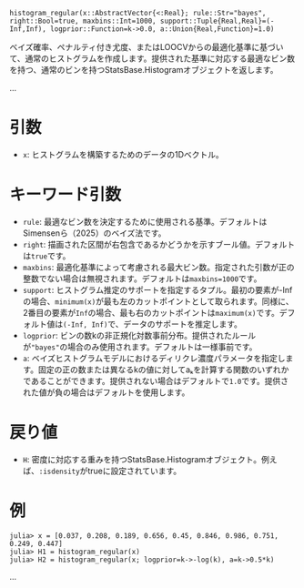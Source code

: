 ```
histogram_regular(x::AbstractVector{<:Real}; rule::Str="bayes", right::Bool=true, maxbins::Int=1000, support::Tuple{Real,Real}=(-Inf,Inf), logprior::Function=k->0.0, a::Union{Real,Function}=1.0)
```

ベイズ確率、ペナルティ付き尤度、またはLOOCVからの最適化基準に基づいて、通常のヒストグラムを作成します。提供された基準に対応する最適なビン数を持つ、通常のビンを持つStatsBase.Histogramオブジェクトを返します。

...

# 引数

  * `x`: ヒストグラムを構築するためのデータの1Dベクトル。

# キーワード引数

  * `rule`: 最適なビン数を決定するために使用される基準。デフォルトはSimensenら（2025）のベイズ法です。
  * `right`: 描画された区間が右包含であるかどうかを示すブール値。デフォルトは`true`です。
  * `maxbins`: 最適化基準によって考慮される最大ビン数。指定された引数が正の整数でない場合は無視されます。デフォルトは`maxbins=1000`です。
  * `support`: ヒストグラム推定のサポートを指定するタプル。最初の要素が-Infの場合、`minimum(x)`が最も左のカットポイントとして取られます。同様に、2番目の要素が`Inf`の場合、最も右のカットポイントは`maximum(x)`です。デフォルト値は`(-Inf, Inf)`で、データのサポートを推定します。
  * `logprior`: ビンの数kの非正規化対数事前分布。提供されたルールが`"bayes"`の場合のみ使用されます。デフォルトは一様事前です。
  * `a`: ベイズヒストグラムモデルにおけるディリクレ濃度パラメータを指定します。固定の正の数または異なるkの値に対してaₖを計算する関数のいずれかであることができます。提供されない場合はデフォルトで`1.0`です。提供された値が負の場合はデフォルトを使用します。

# 戻り値

  * `H`: 密度に対応する重みを持つStatsBase.Histogramオブジェクト。例えば、`:isdensity`がtrueに設定されています。

# 例

```
julia> x = [0.037, 0.208, 0.189, 0.656, 0.45, 0.846, 0.986, 0.751, 0.249, 0.447]
julia> H1 = histogram_regular(x)
julia> H2 = histogram_regular(x; logprior=k->-log(k), a=k->0.5*k)
```

...

